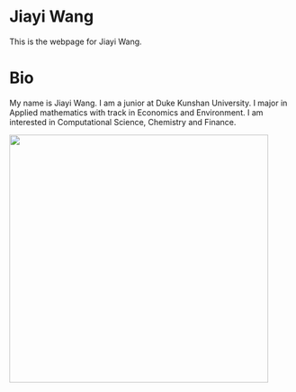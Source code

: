 # Jiayi Wang
This is the webpage for Jiayi Wang.

# Bio
My name is Jiayi Wang. I am a junior at Duke Kunshan University. I major in Applied mathematics with track in Economics and Environment. I am interested in Computational Science, Chemistry and Finance.

<img width="460" height="440" src="https://github.com/Rising-Stars-by-Sunshine/Jiayi-Wang/blob/main/image/11232435.png"/>

